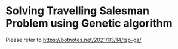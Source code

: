 # Solving Travelling Salesman Problem using Genetic algorithm
 
Please refer to https://botnotes.net/2021/03/14/tsp-ga/
